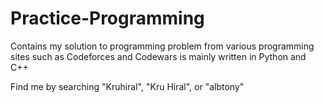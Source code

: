 # Practice-Programming
Contains my solution to programming problem from various programming sites such as Codeforces and Codewars is mainly written in Python and C++ <br />
  
Find me by searching "Kruhiral", "Kru Hiral", or "albtony"
